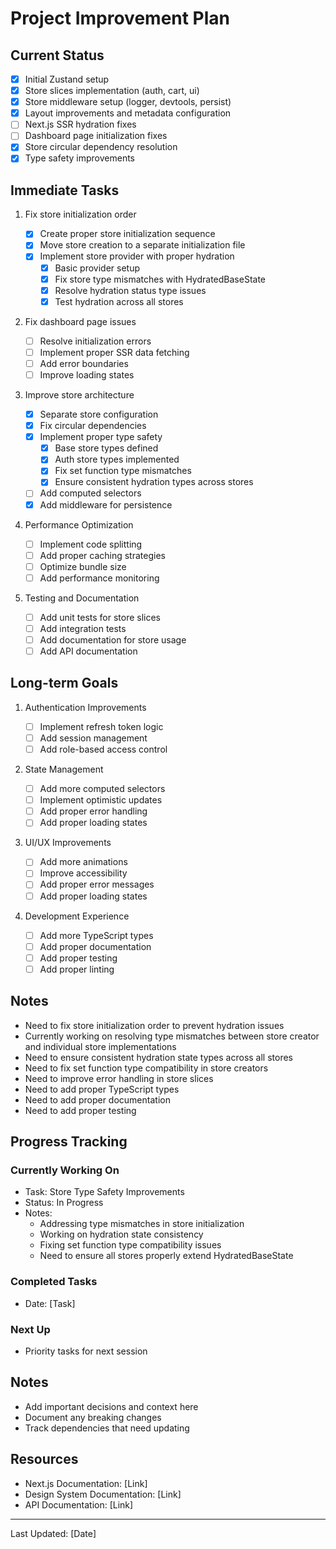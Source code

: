 # Project Improvement Plan

## Current Status

- [x] Initial Zustand setup
- [x] Store slices implementation (auth, cart, ui)
- [x] Store middleware setup (logger, devtools, persist)
- [x] Layout improvements and metadata configuration
- [ ] Next.js SSR hydration fixes
- [ ] Dashboard page initialization fixes
- [x] Store circular dependency resolution
- [x] Type safety improvements

## Immediate Tasks

1. Fix store initialization order

   - [x] Create proper store initialization sequence
   - [x] Move store creation to a separate initialization file
   - [x] Implement store provider with proper hydration
     - [x] Basic provider setup
     - [x] Fix store type mismatches with HydratedBaseState
     - [x] Resolve hydration status type issues
     - [x] Test hydration across all stores

2. Fix dashboard page issues

   - [ ] Resolve initialization errors
   - [ ] Implement proper SSR data fetching
   - [ ] Add error boundaries
   - [ ] Improve loading states

3. Improve store architecture

   - [x] Separate store configuration
   - [x] Fix circular dependencies
   - [x] Implement proper type safety
     - [x] Base store types defined
     - [x] Auth store types implemented
     - [x] Fix set function type mismatches
     - [x] Ensure consistent hydration types across stores
   - [ ] Add computed selectors
   - [x] Add middleware for persistence

4. Performance Optimization

   - [ ] Implement code splitting
   - [ ] Add proper caching strategies
   - [ ] Optimize bundle size
   - [ ] Add performance monitoring

5. Testing and Documentation
   - [ ] Add unit tests for store slices
   - [ ] Add integration tests
   - [ ] Add documentation for store usage
   - [ ] Add API documentation

## Long-term Goals

1. Authentication Improvements

   - [ ] Implement refresh token logic
   - [ ] Add session management
   - [ ] Add role-based access control

2. State Management

   - [ ] Add more computed selectors
   - [ ] Implement optimistic updates
   - [ ] Add proper error handling
   - [ ] Add proper loading states

3. UI/UX Improvements

   - [ ] Add more animations
   - [ ] Improve accessibility
   - [ ] Add proper error messages
   - [ ] Add proper loading states

4. Development Experience
   - [ ] Add more TypeScript types
   - [ ] Add proper documentation
   - [ ] Add proper testing
   - [ ] Add proper linting

## Notes

- Need to fix store initialization order to prevent hydration issues
- Currently working on resolving type mismatches between store creator and individual store implementations
- Need to ensure consistent hydration state types across all stores
- Need to fix set function type compatibility in store creators
- Need to improve error handling in store slices
- Need to add proper TypeScript types
- Need to add proper documentation
- Need to add proper testing

## Progress Tracking

### Currently Working On

- Task: Store Type Safety Improvements
- Status: In Progress
- Notes:
  - Addressing type mismatches in store initialization
  - Working on hydration state consistency
  - Fixing set function type compatibility issues
  - Need to ensure all stores properly extend HydratedBaseState

### Completed Tasks

- Date: [Task]

### Next Up

- Priority tasks for next session

## Notes

- Add important decisions and context here
- Document any breaking changes
- Track dependencies that need updating

## Resources

- Next.js Documentation: [Link]
- Design System Documentation: [Link]
- API Documentation: [Link]

---

Last Updated: [Date]
